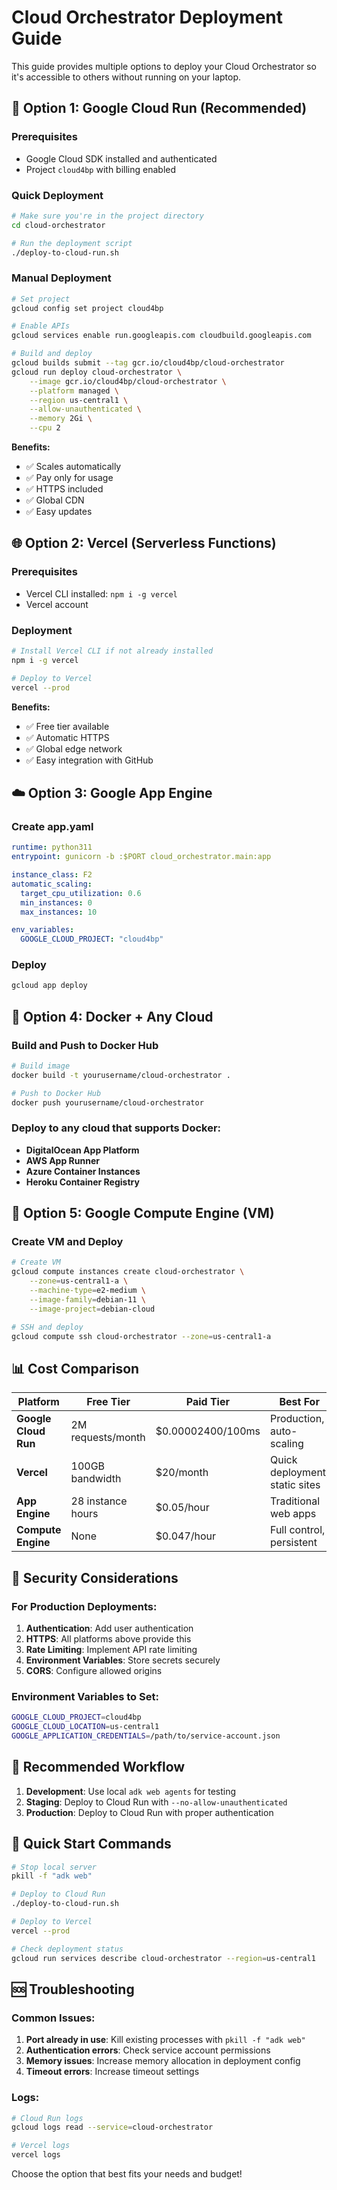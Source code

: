 # Cloud Orchestrator Deployment Guide

This guide provides multiple options to deploy your Cloud Orchestrator so it's accessible to others without running on your laptop.

## 🚀 Option 1: Google Cloud Run (Recommended)

### Prerequisites
- Google Cloud SDK installed and authenticated
- Project `cloud4bp` with billing enabled

### Quick Deployment
```bash
# Make sure you're in the project directory
cd cloud-orchestrator

# Run the deployment script
./deploy-to-cloud-run.sh
```

### Manual Deployment
```bash
# Set project
gcloud config set project cloud4bp

# Enable APIs
gcloud services enable run.googleapis.com cloudbuild.googleapis.com

# Build and deploy
gcloud builds submit --tag gcr.io/cloud4bp/cloud-orchestrator
gcloud run deploy cloud-orchestrator \
    --image gcr.io/cloud4bp/cloud-orchestrator \
    --platform managed \
    --region us-central1 \
    --allow-unauthenticated \
    --memory 2Gi \
    --cpu 2
```

**Benefits:**
- ✅ Scales automatically
- ✅ Pay only for usage
- ✅ HTTPS included
- ✅ Global CDN
- ✅ Easy updates

## 🌐 Option 2: Vercel (Serverless Functions)

### Prerequisites
- Vercel CLI installed: `npm i -g vercel`
- Vercel account

### Deployment
```bash
# Install Vercel CLI if not already installed
npm i -g vercel

# Deploy to Vercel
vercel --prod
```

**Benefits:**
- ✅ Free tier available
- ✅ Automatic HTTPS
- ✅ Global edge network
- ✅ Easy integration with GitHub

## ☁️ Option 3: Google App Engine

### Create app.yaml
```yaml
runtime: python311
entrypoint: gunicorn -b :$PORT cloud_orchestrator.main:app

instance_class: F2
automatic_scaling:
  target_cpu_utilization: 0.6
  min_instances: 0
  max_instances: 10

env_variables:
  GOOGLE_CLOUD_PROJECT: "cloud4bp"
```

### Deploy
```bash
gcloud app deploy
```

## 🐳 Option 4: Docker + Any Cloud

### Build and Push to Docker Hub
```bash
# Build image
docker build -t yourusername/cloud-orchestrator .

# Push to Docker Hub
docker push yourusername/cloud-orchestrator
```

### Deploy to any cloud that supports Docker:
- **DigitalOcean App Platform**
- **AWS App Runner**
- **Azure Container Instances**
- **Heroku Container Registry**

## 🔧 Option 5: Google Compute Engine (VM)

### Create VM and Deploy
```bash
# Create VM
gcloud compute instances create cloud-orchestrator \
    --zone=us-central1-a \
    --machine-type=e2-medium \
    --image-family=debian-11 \
    --image-project=debian-cloud

# SSH and deploy
gcloud compute ssh cloud-orchestrator --zone=us-central1-a
```

## 📊 Cost Comparison

| Platform | Free Tier | Paid Tier | Best For |
|----------|-----------|-----------|----------|
| **Google Cloud Run** | 2M requests/month | $0.00002400/100ms | Production, auto-scaling |
| **Vercel** | 100GB bandwidth | $20/month | Quick deployment, static sites |
| **App Engine** | 28 instance hours | $0.05/hour | Traditional web apps |
| **Compute Engine** | None | $0.047/hour | Full control, persistent |

## 🔐 Security Considerations

### For Production Deployments:
1. **Authentication**: Add user authentication
2. **HTTPS**: All platforms above provide this
3. **Rate Limiting**: Implement API rate limiting
4. **Environment Variables**: Store secrets securely
5. **CORS**: Configure allowed origins

### Environment Variables to Set:
```bash
GOOGLE_CLOUD_PROJECT=cloud4bp
GOOGLE_CLOUD_LOCATION=us-central1
GOOGLE_APPLICATION_CREDENTIALS=/path/to/service-account.json
```

## 🚀 Recommended Workflow

1. **Development**: Use local `adk web agents` for testing
2. **Staging**: Deploy to Cloud Run with `--no-allow-unauthenticated`
3. **Production**: Deploy to Cloud Run with proper authentication

## 📝 Quick Start Commands

```bash
# Stop local server
pkill -f "adk web"

# Deploy to Cloud Run
./deploy-to-cloud-run.sh

# Deploy to Vercel
vercel --prod

# Check deployment status
gcloud run services describe cloud-orchestrator --region=us-central1
```

## 🆘 Troubleshooting

### Common Issues:
1. **Port already in use**: Kill existing processes with `pkill -f "adk web"`
2. **Authentication errors**: Check service account permissions
3. **Memory issues**: Increase memory allocation in deployment config
4. **Timeout errors**: Increase timeout settings

### Logs:
```bash
# Cloud Run logs
gcloud logs read --service=cloud-orchestrator

# Vercel logs
vercel logs
```

Choose the option that best fits your needs and budget! 
 